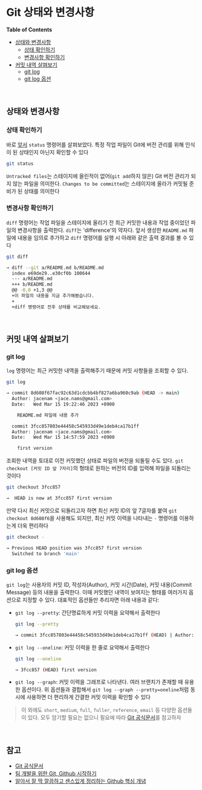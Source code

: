 # Git 상태와 변경사항

**Table of Contents**

- [상태와 변경사항](#상태와-변경사항)
  - [상태 확인하기](#상태-확인하기)
  - [변경사항 확인하기](#변경사항-확인하기)
- [커밋 내역 살펴보기](#커밋-내역-살펴보기)
  - [git log](#git-log)
  - [git log 옵션](#git-log-)

<br>

## 상태와 변경사항

### 상태 확인하기
바로 [앞서](#4-2-로컬-저장소에-커밋하기) `status` 명령어를 살펴보았다. 특정 작업 파일이 Git에 버전 관리를 위해 인식이 된 상태인지 아닌지 확인할 수 있다

```bash
git status

```

`Untracked files`는 스테이지에 올린적이 없어(`git add`하지 않은) Git 버전 관리가 되지 않는 파일을 의미한다. `Changes to be committed`는 스테이지에 올라가 커밋될 준비가 된 상태를 의미한다

### 변경사항 확인하기
`diff` 명령어는 작업 파일을 스테이지에 올리기 전 최근 커밋한 내용과 작업 중이었던 파일의 변경사항을 출력한다. `diff`는 'difference'의 약자다. 앞서 생성한 `README.md` 파일에 내용을 임의로 추가하고 `diff` 명령어를 실행 시 아래와 같은 출력 결과를 볼 수 있다

```bash
git diff

→ diff --git a/README.md b/README.md
  index e69de29..e30cf0b 100644
  --- a/README.md
  +++ b/README.md
  @@ -0,0 +1,3 @@
  +이 파일의 내용을 지금 추가해봤습니다. 
  +
  +diff 명령어로 전후 상태를 비교해보세요.
```

<br>

## 커밋 내역 살펴보기

### git log
`log` 명령어는 최근 커밋한 내역을 출력해주기 때문에 커밋 사항들을 조회할 수 있다. 

```bash
git log

→ commit 8d608f67fac92c63d1cdcbb4bf827a6ba960c9ab (HEAD -> main)
  Author: jacenam <jace.nams@gmail.com>
  Date:   Wed Mar 15 19:22:46 2023 +0900

    README.md 파일에 내용 추가

  commit 3fcc857803e44458c545933d49e1deb4ca17b1ff
  Author: jacenam <jace.nams@gmail.com>
  Date:   Wed Mar 15 14:57:59 2023 +0900

    first version
```
조회한 내역을 토대로 이전 커밋했던 상태로 파일의 버전을 되돌릴 수도 있다. `git checkout [커밋 ID 앞 7자리]`의 형태로 원하는 버전의 ID를 입력해 파일을 되돌리는 것이다

```bash
git checkout 3fcc857

→  HEAD is now at 3fcc857 first version
```

만약 다시 최신 커밋으로 되돌리고자 하면 최신 커밋 ID의 앞 7글자를 붙여 `git checkout 8d608f6`을 사용해도 되지만, 최신 커밋 이력을 나타내는 `-` 명령어를 이용하는게 더욱 편리하다

```bash
git checkout -

→ Previous HEAD position was 3fcc857 first version
  Switched to branch 'main'
```

### git log 옵션
`git log`는 사용자의 커밋 ID, 작성자(Author), 커밋 시간(Date), 커밋 내용(Commit Message) 등의 내용을 출력한다. 이때 커밋했던 내역이 보여지는 형태를 여러가지 옵션으로 지정할 수 있다. 대표적인 옵션들만 추리자면 아래 내용과 같다: 

-  `git log --pretty`: 간단명료하게 커밋 이력을 요약해서 출력한다
   
    ```bash
    git log --pretty
    
    → commit 3fcc857803e44458c545933d49e1deb4ca17b1ff (HEAD) | Author: jacenam <jace.nams@gmail.com>
    ```
- `git log --oneline`: 커밋 이력을 한 줄로 요약해서 출력한다
  
    ```bash
    git log --oneline
    
    → 3fcc857 (HEAD) first version
    ```
- `git log --graph`: 커밋 이력을 그래프로 나타낸다. 여러 브랜치가 존재할 때 유용한 옵션이다. 위 옵션들과 결합해서 `git log --graph --pretty=oneline`처럼 동시에 사용하면 더 편리하게 간결한 커밋 이력을 확인할 수 있다

> 이 외에도 `short`, `medium`, `full`, `fuller`, `reference`, `email` 등 다양한 옵션들이 있다. 모두 암기할 필요는 없으니 필요에 따라 [Git 공식문서](https://git-scm.com/docs/pretty-formats)를 참고하자

<br>

## 참고

- [Git 공식문서](https://git-scm.com/docs)
- [팀 개발을 위한 Git, Github 시작하기](http://www.yes24.com/Product/Goods/85382769)
- [알아서 잘 딱 깔끔하고 센스있게 정리하는 Github 핵심 개념](https://m.yes24.com/Goods/Detail/108203273)
